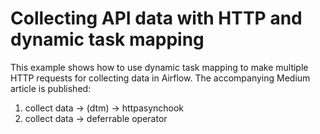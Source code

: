 # Collecting API data with HTTP and dynamic task mapping


This example shows how to use dynamic task mapping to make
multiple HTTP requests for collecting data in Airflow. The
accompanying Medium article is published: 

1. collect data -> (dtm) -> httpasynchook
2. collect data -> deferrable operator
